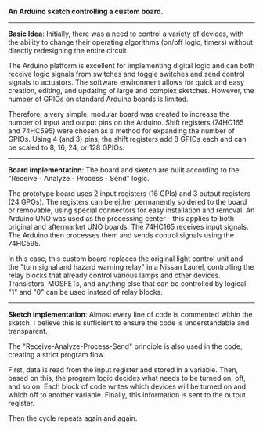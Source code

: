 **An Arduino sketch controlling a custom board.**

***
**Basic Idea**: Initially, there was a need to control a variety of devices, with the ability to change their operating algorithms (on/off logic, timers) without directly redesigning the entire circuit.

The Arduino platform is excellent for implementing digital logic and can both receive logic signals from switches and toggle switches and send control signals to actuators. 
The software environment allows for quick and easy creation, editing, and updating of large and complex sketches.
However, the number of GPIOs on standard Arduino boards is limited.

Therefore, a very simple, modular board was created to increase the number of input and output pins on the Arduino.
Shift registers (74HC165 and 74HC595) were chosen as a method for expanding the number of GPIOs. Using 4 (and 3) pins, the shift registers add 8 GPIOs each and can be scaled to 8, 16, 24, or 128 GPIOs.

***
**Board implementation**: The board and sketch are built according to the "Receive - Analyze - Process - Send" logic.

The prototype board uses 2 input registers (16 GPIs) and 3 output registers (24 GPOs). The registers can be either permanently soldered to the board or removable, using special connectors for easy installation and removal.
An Arduino UNO was used as the processing center - this applies to both original and aftermarket UNO boards.
The 74HC165 receives input signals. The Arduino then processes them and sends control signals using the 74HC595.

In this case, this custom board replaces the original light control unit and the "turn signal and hazard warning relay" in a Nissan Laurel, controlling the relay blocks that already control various lamps and other devices. 
Transistors, MOSFETs, and anything else that can be controlled by logical "1" and "0" can be used instead of relay blocks.

***
**Sketch implementation**: Almost every line of code is commented within the sketch. I believe this is sufficient to ensure the code is understandable and transparent.

The "Receive-Analyze-Process-Send" principle is also used in the code, creating a strict program flow.

First, data is read from the input register and stored in a variable.
Then, based on this, the program logic decides what needs to be turned on, off, and so on.
Each block of code writes which devices will be turned on and which off to another variable.
Finally, this information is sent to the output register.

Then the cycle repeats again and again.
